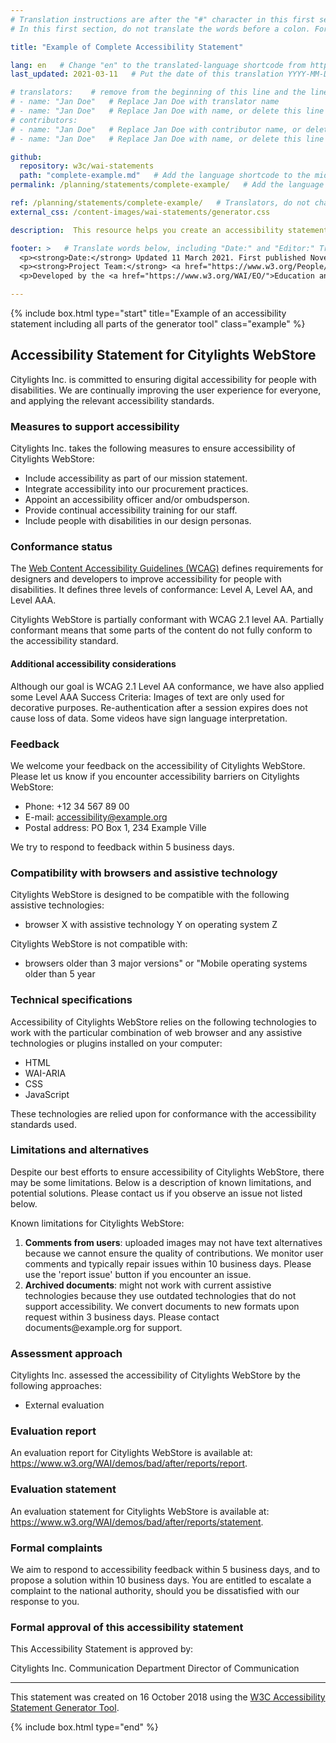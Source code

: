 ```yaml
---
# Translation instructions are after the "#" character in this first section. They are comments that do not show up in the web page. You do not need to translate the instructions after #.
# In this first section, do not translate the words before a colon. For example, do not translate "title:". Do translate the text after "title:".

title: "Example of Complete Accessibility Statement"

lang: en   # Change "en" to the translated-language shortcode from https://www.iana.org/assignments/language-subtag-registry/language-subtag-registry
last_updated: 2021-03-11   # Put the date of this translation YYYY-MM-DD (with month in the middle)

# translators:    # remove from the beginning of this line and the lines below: "# " (the hash sign and the space)
# - name: "Jan Doe"   # Replace Jan Doe with translator name
# - name: "Jan Doe"   # Replace Jan Doe with name, or delete this line if not multiple translators
# contributors:
# - name: "Jan Doe"   # Replace Jan Doe with contributor name, or delete this line if none
# - name: "Jan Doe"   # Replace Jan Doe with name, or delete this line if not multiple contributors

github:
  repository: w3c/wai-statements
  path: "complete-example.md"   # Add the language shortcode to the middle of the filename, for example: complete-example.fr.html
permalink: /planning/statements/complete-example/   # Add the language shortcode to the end, with no slash at end, for example: /planning/statements/complete-example/fr

ref: /planning/statements/complete-example/   # Translators, do not change this
external_css: /content-images/wai-statements/generator.css

description:  This resource helps you create an accessibility statement for your own website, mobile application, or other digital content.   # translate the description

footer: >   # Translate words below, including "Date:" and "Editor:" Translate the Working Group name. Leave the Working Group acronym in English. Do *not* change the dates in the footer below.
  <p><strong>Date:</strong> Updated 11 March 2021. First published November 2018. <a href="../changelog/">Changelog</a>.</p>
  <p><strong>Project Team:</strong> <a href="https://www.w3.org/People/shadi">Shadi Abou-Zahra</a>, Eric Velleman, Sanne Eendebak, Roel Antonisse, and Bas de Bruin. <a href="../acknowledgements/">Acknowledgements</a>.</p>
  <p>Developed by the <a href="https://www.w3.org/WAI/EO/">Education and Outreach Working Group (EOWG)</a>. Developed as part of the <a href="https://www.w3.org/WAI/Tools/">WAI-Tools project</a>, co-funded by the European Commission.</p>

---
```


{% include box.html type="start" title="Example of an accessibility statement including all parts of the generator tool" class="example" %}

## Accessibility Statement for <span class="basic-information website-name">Citylights WebStore</span>

<span class="basic-information organization-name">Citylights Inc.</span> is committed to ensuring digital accessibility for people with disabilities. We are continually improving the user experience for everyone, and applying the relevant accessibility standards.

### Measures to support accessibility

<span class="basic-information organization-name">Citylights Inc.</span> takes the following measures to ensure accessibility of <span class="basic-information website-name">Citylights WebStore</span>:

<ul class="organizational-effort accessibillity-measures">
  <li>Include accessibility as part of our mission statement.</li>
  <li>Integrate accessibility into our procurement practices.</li>
  <li>Appoint an accessibility officer and/or ombudsperson.</li>
  <li>Provide continual accessibility training for our staff.</li>
  <li>Include people with disabilities in our design personas.</li>
</ul>

### Conformance status

The [Web Content Accessibility Guidelines (WCAG)](https://www.w3.org/WAI/standards-guidelines/wcag/) defines requirements for designers and developers to improve accessibility for people with disabilities. It defines three levels of conformance: Level A, Level AA, and Level AAA.

<span class="basic-information website-name">Citylights WebStore</span>	is <span class="basic-information conformance-status" data-printfilter="lowercase">partially conformant</span> with <span class="basic-information conformance-standard">WCAG 2.1 level AA</span>. <span><span class="basic-information conformance-status">Partially conformant</span> means that <span class="basic-information conformance-meaning">some parts of the content do not fully conform to the accessibility standard</span>.</span>

#### Additional accessibility considerations

<span class="basic-information conformance-additions">Although our goal is WCAG 2.1 Level AA conformance, we have also applied some Level AAA Success Criteria: Images of text are only used for decorative purposes. Re-authentication after a session expires does not cause loss of data. Some videos have sign language interpretation.

### Feedback


We welcome your feedback on the accessibility of <span class="basic-information website-name">Citylights WebStore</span>. Please let us know if you encounter accessibility barriers on <span class="basic-information website-name">Citylights WebStore</span>:

<ul class="basic-information feedback h-card">
  <li>Phone: <span class="phone-number p-tel">+12 34 567 89 00</span></li>
  <li>E-mail: <a class="email u-email" href="mailto:accessibility@example.org">accessibility@example.org</a></li>
  <li>Postal address: <span class="postal-address p-adr">PO Box 1, 234 Example Ville</span></li>
</ul>

We try to respond to feedback within <span class="feedback responsetime">5 business days</span>.

### Compatibility with browsers and assistive technology

<span class="basic-information website-name">Citylights WebStore</span>	is designed to be compatible with the following assistive technologies:

<ul class="technical-information compatible-environments">
  <li>browser X with assistive technology Y on operating system Z</li>
</ul>

<span class="basic-information website-name">Citylights WebStore</span>	is not compatible with:

<ul class="technical-information incompatible-environments">
  <li>browsers older than 3 major versions" or "Mobile operating systems older than 5 year</li>
</ul>

### Technical specifications

Accessibility of <span class="basic-information website-name">Citylights WebStore</span> relies on the following technologies to work with the particular combination of web browser and any assistive technologies or plugins installed on your computer:

<ul class="technical-information technologies-used">
  <li>HTML</li>
  <li>WAI-ARIA</li>
  <li>CSS</li>
  <li>JavaScript</li>
</ul>

These technologies are relied upon for conformance with the accessibility standards used.

### Limitations and alternatives

Despite our best efforts to ensure accessibility of <span class="basic-information website-name">Citylights WebStore</span>, there may be some limitations. Below is a description of known limitations, and potential solutions. Please contact us if you observe an issue not listed below.

Known limitations for <span class="basic-information website-name">Citylights WebStore</span>:

<ol class="technical-information accessibility-limitations">
  <li><strong>Comments from users</strong>: uploaded images may not have text alternatives because we cannot ensure the quality of contributions. We monitor user comments and typically repair issues within 10 business days. Please use the 'report issue' button if you encounter an issue.</li>
  <li><strong>Archived documents</strong>: might not work with current assistive technologies because they use outdated technologies that do not support accessibility. We convert documents to new formats upon request within 3 business days. Please contact documents@example.org for support.</li>
</ol>

### Assessment approach

<span class="basic-information organization-name">Citylights Inc.</span> assessed the accessibility of <span class="basic-information website-name">Citylights WebStore</span> by the following approaches:

<ul class="technical-information assessment-approaches">
  <li>External evaluation</li>
</ul>

### Evaluation report

An evaluation report for <span class="basic-information website-name">Citylights WebStore</span> is available at: <a class="technical-information related-evidence" href="https://www.w3.org/WAI/demos/bad/after/reports/report">https://www.w3.org/WAI/demos/bad/after/reports/report</a>.

### Evaluation statement

An evaluation statement for <span class="basic-information website-name">Citylights WebStore</span> is available at: <a class="technical-information related-evidence" href="https://www.w3.org/WAI/demos/bad/after/reports/statement">https://www.w3.org/WAI/demos/bad/after/reports/statement</a>.

### Formal complaints

<p class="complaints">We aim to respond to accessibility feedback within 5 business days, and to propose a solution within 10 business days. You are entitled to escalate a complaint to the national authority, should you be dissatisfied with our response to you.</p>

### Formal approval of this accessibility statement

This Accessibility Statement is approved by:

<span class="approval"><span class="basic-information organization-name">Citylights Inc.</span> 
<span class="approved-by">Communication Department</span> 
<span class="approved-by-jobtitle">Director of Communication</span></span>

<hr noshade="noshade">

This statement was created on <span class="basic-information statement-created-date">16 October 2018</span> using the <a href="../">W3C Accessibility Statement Generator Tool</a>.

{% include box.html type="end" %}
